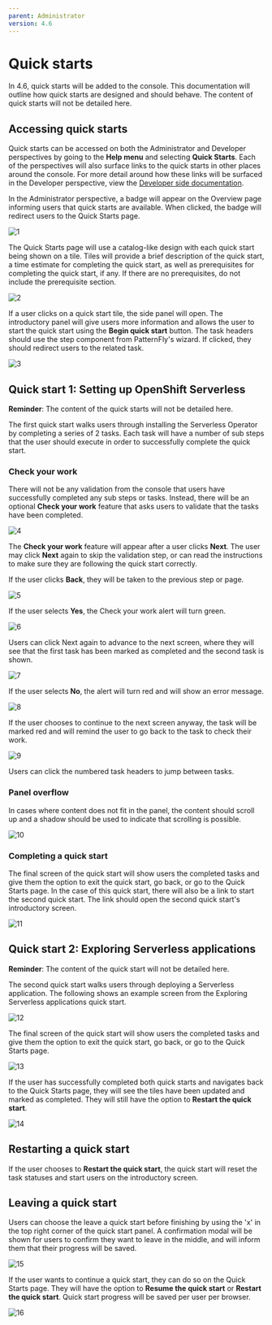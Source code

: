 ```yaml
---
parent: Administrator
version: 4.6
---
```


# Quick starts

In 4.6, quick starts will be added to the console. This documentation will outline how quick starts are designed and should behave. The content of quick starts will not be detailed here.

## Accessing quick starts
Quick starts can be accessed on both the Administrator and Developer perspectives by going to the **Help menu** and selecting **Quick Starts**. Each of the perspectives will also surface links to the quick starts in other places around the console. For more detail around how these links will be surfaced in the Developer perspective, view the [Developer side documentation](https://docs.google.com/document/d/1TOMeB-9Z-fnFz2ynxWri9Y7q8MHI8fwOFFX-432cSfk/edit?usp=sharing).

In the Administrator perspective, a badge will appear on the Overview page informing users that quick starts are available. When clicked, the badge will redirect users to the Quick Starts page.

![1](img/admin1.png)

The Quick Starts page will use a catalog-like design with each quick start being shown on a tile. Tiles will provide a brief description of the quick start, a time estimate for completing the quick start, as well as prerequisites for completing the quick start, if any. If there are no prerequisites, do not include the prerequisite section.

![2](img/admin2.png)

If a user clicks on a quick start tile, the side panel will open. The introductory panel will give users more information and allows the user to start the quick start using the **Begin quick start** button. The task headers should use the step component from PatternFly's wizard. If clicked, they should redirect users to the related task.

![3](img/tour1-screen0.png)

## Quick start 1: Setting up OpenShift Serverless

**Reminder**: The content of the quick starts will not be detailed here.

The first quick start walks users through installing the Serverless Operator by completing a series of 2 tasks. Each task will have a number of sub steps that the user should execute in order to successfully complete the quick start.

### Check your work
There will not be any validation from the console that users have successfully completed any sub steps or tasks. Instead, there will be an optional **Check your work** feature that asks users to validate that the tasks have been completed.

![4](img/check1.png)

The **Check your work** feature will appear after a user clicks **Next**. The user may click **Next** again to skip the validation step, or can read the instructions to make sure they are following the quick start correctly.

If the user clicks **Back**, they will be taken to the previous step or page.

![5](img/check2.png)

If the user selects **Yes**, the Check your work alert will turn green.

![6](img/check3.png)

Users can click Next again to advance to the next screen, where they will see that the first task has been marked as completed and the second task is shown.

![7](img/tour1-screen6.png)

If the user selects **No**, the alert will turn red and will show an error message.

![8](img/check4.png)

If the user chooses to continue to the next screen anyway, the task will be marked red and will remind the user to go back to the task to check their work.

![9](img/check5.png)

Users can click the numbered task headers to jump between tasks.

### Panel overflow
In cases where content does not fit in the panel, the content should scroll up and a shadow should be used to indicate that scrolling is possible.

![10](img/tour1-screen17.png)

### Completing a quick start
The final screen of the quick start will show users the completed tasks and give them the option to exit the quick start, go back, or go to the Quick Starts page. In the case of this quick start, there will also be a link to start the second quick start. The link should open the second quick start's introductory screen.

![11](img/tour1-screen18.png)

## Quick start 2: Exploring Serverless applications
**Reminder**: The content of the quick start will not be detailed here.

The second quick start walks users through deploying a Serverless application. The following shows an example screen from the Exploring Serverless applications quick start.

![12](img/tour2-screen1.png)

The final screen of the quick start will show users the completed tasks and give them the option to exit the quick start, go back, or go to the Quick Starts page.

![13](img/tour2-screen8.png)

If the user has successfully completed both quick starts and navigates back to the Quick Starts page, they will see the tiles have been updated and marked as completed. They will still have the option to **Restart the quick start**.

![14](img/tour2-complete.png)

## Restarting a quick start

If the user chooses to **Restart the quick start**, the quick start will reset the task statuses and start users on the introductory screen.

## Leaving a quick start
Users can choose the leave a quick start before finishing by using the 'x' in the top right corner of the quick start panel. A confirmation modal will be shown for users to confirm they want to leave in the middle, and will inform them that their progress will be saved.

![15](img/exit-1.png)

If the user wants to continue a quick start, they can do so on the Quick Starts page. They will have the option to **Resume the quick start** or **Restart the quick start**. Quick start progress will be saved per user per browser.

![16](img/exit-4.png)
